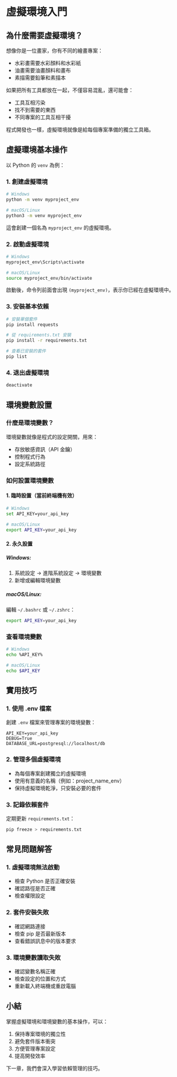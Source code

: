 # 虛擬環境入門

## 為什麼需要虛擬環境？

想像你是一位畫家，你有不同的繪畫專案：
- 水彩畫需要水彩顏料和水彩紙
- 油畫需要油畫顏料和畫布
- 素描需要鉛筆和素描本

如果把所有工具都放在一起，不僅容易混亂，還可能會：
- 工具互相污染
- 找不到需要的東西
- 不同專案的工具互相干擾

程式開發也一樣，虛擬環境就像是給每個專案準備的獨立工具箱。

## 虛擬環境基本操作

以 Python 的 `venv` 為例：

### 1. 創建虛擬環境

```bash
# Windows
python -m venv myproject_env

# macOS/Linux
python3 -m venv myproject_env
```

這會創建一個名為 `myproject_env` 的虛擬環境。

### 2. 啟動虛擬環境

```bash
# Windows
myproject_env\Scripts\activate

# macOS/Linux
source myproject_env/bin/activate
```

啟動後，命令列前面會出現 `(myproject_env)`，表示你已經在虛擬環境中。

### 3. 安裝基本依賴

```bash
# 安裝單個套件
pip install requests

# 從 requirements.txt 安裝
pip install -r requirements.txt

# 查看已安裝的套件
pip list
```

### 4. 退出虛擬環境

```bash
deactivate
```

## 環境變數設置

### 什麼是環境變數？

環境變數就像是程式的設定開關，用來：
- 存放敏感資訊（API 金鑰）
- 控制程式行為
- 設定系統路徑

### 如何設置環境變數

#### 1. 臨時設置（當前終端機有效）

```bash
# Windows
set API_KEY=your_api_key

# macOS/Linux
export API_KEY=your_api_key
```

#### 2. 永久設置

##### Windows:
1. 系統設定 → 進階系統設定 → 環境變數
2. 新增或編輯環境變數

##### macOS/Linux:
編輯 `~/.bashrc` 或 `~/.zshrc`：
```bash
export API_KEY=your_api_key
```

### 查看環境變數

```bash
# Windows
echo %API_KEY%

# macOS/Linux
echo $API_KEY
```

## 實用技巧

### 1. 使用 .env 檔案
創建 `.env` 檔案來管理專案的環境變數：
```
API_KEY=your_api_key
DEBUG=True
DATABASE_URL=postgresql://localhost/db
```

### 2. 管理多個虛擬環境
- 為每個專案創建獨立的虛擬環境
- 使用有意義的名稱（例如：project_name_env）
- 保持虛擬環境乾淨，只安裝必要的套件

### 3. 記錄依賴套件
定期更新 `requirements.txt`：
```bash
pip freeze > requirements.txt
```

## 常見問題解答

### 1. 虛擬環境無法啟動
- 檢查 Python 是否正確安裝
- 確認路徑是否正確
- 檢查權限設定

### 2. 套件安裝失敗
- 確認網路連接
- 檢查 pip 是否最新版本
- 查看錯誤訊息中的版本要求

### 3. 環境變數讀取失敗
- 確認變數名稱正確
- 檢查設定的位置和方式
- 重新載入終端機或重啟電腦

## 小結

掌握虛擬環境和環境變數的基本操作，可以：
1. 保持專案環境的獨立性
2. 避免套件版本衝突
3. 方便管理專案設定
4. 提高開發效率

下一章，我們會深入學習依賴管理的技巧。 